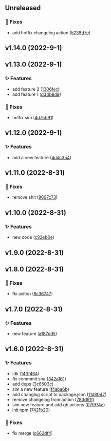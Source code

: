 
## Unreleased 

### 🐛 Fixes

- add hotfix changelog action ([5238d7e](https://github.com/BrandSourceDigital/alta/commit/5238d7e335f5f04ee06b8d2662ec83edb78ce903))


## v1.14.0 (2022-9-1)


## v1.13.0 (2022-9-1)

### ✨ Features

- add feature 2 ([1306fec](https://github.com/BrandSourceDigital/alta/commit/1306fec5d96a3be02295728b675d66dfec212453))
- add feature 1 ([d34b9d9](https://github.com/BrandSourceDigital/alta/commit/d34b9d96ab4e0cbb11f599a540c916b288e6900c))

### 🐛 Fixes

- hotfix sim ([4d75b91](https://github.com/BrandSourceDigital/alta/commit/4d75b914f431319d8f8a37205964973d6b5bf895))


## v1.12.0 (2022-9-1)

### ✨ Features

- add a new feature ([4ddc354](https://github.com/BrandSourceDigital/alta/commit/4ddc354528b51a08397f2e111eb5bb7060f34710))


## v1.11.0 (2022-8-31)

### 🐛 Fixes

- remove shit ([9097c73](https://github.com/BrandSourceDigital/alta/commit/9097c736d47a9c12e7e14e15c6454ea521b38bc9))


## v1.10.0 (2022-8-31)

### ✨ Features

- new code ([c92eb6e](https://github.com/BrandSourceDigital/alta/commit/c92eb6e0556ab17f71814678d5fecd041ed31843))


## v1.9.0 (2022-8-31)


## v1.8.0 (2022-8-31)

### 🐛 Fixes

- fix aciton ([8c36747](https://github.com/BrandSourceDigital/alta/commit/8c36747ec9f5ffe820159e31fb468863631b5bba))


## v1.7.0 (2022-8-31)

### ✨ Features

- new feature ([a187dd5](https://github.com/BrandSourceDigital/alta/commit/a187dd59733777c678cc8a4c1cd7757351baca0d))


## v1.6.0 (2022-8-31)

### ✨ Features

- idk ([143f464](https://github.com/BrandSourceDigital/alta/commit/143f46418871d13166c7313f53517a2e86b2b65e))
- fix commmit sha ([342a161](https://github.com/BrandSourceDigital/alta/commit/342a1614a81b7b59d7e5ca78e86541617173eff7))
- add deps ([3c8503c](https://github.com/BrandSourceDigital/alta/commit/3c8503c43dfb5c4ea5ba36cadb212de72f1fd08c))
- sim a new feature ([f4aba6b](https://github.com/BrandSourceDigital/alta/commit/f4aba6b4ae4421e60edee8fe76b918cb9c3c8d4d))
- add changlog script to package.json ([11d8047](https://github.com/BrandSourceDigital/alta/commit/11d804747c5ebfc5a70aa8f9c5cf770b8c46d063))
- remove changelog from action ([783d91f](https://github.com/BrandSourceDigital/alta/commit/783d91f8918183a8e5f3e2cf70b451d02a92683c))
- sim new feature and add gh actions ([07f974e](https://github.com/BrandSourceDigital/alta/commit/07f974e89eb343befcdaa6d22b78e9b0b1de6e1c))
- init npm ([7421b20](https://github.com/BrandSourceDigital/alta/commit/7421b202d729aac87785b3320c3ab67d85d8f9fe))

### 🐛 Fixes

- fix merge ([c662df4](https://github.com/BrandSourceDigital/alta/commit/c662df4b772c19be61273dcbdb973275770ef943))

